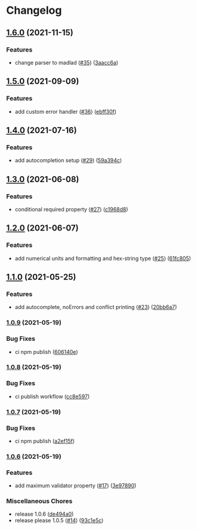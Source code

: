 # Changelog

## [1.6.0](https://www.github.com/furious-commander/furious-commander/compare/v1.5.0...v1.6.0) (2021-11-15)


### Features

* change parser to madlad ([#35](https://www.github.com/furious-commander/furious-commander/issues/35)) ([3aacc6a](https://www.github.com/furious-commander/furious-commander/commit/3aacc6acb27552be54d764af00d780e74bd4f178))

## [1.5.0](https://www.github.com/furious-commander/furious-commander/compare/v1.4.0...v1.5.0) (2021-09-09)


### Features

* add custom error handler ([#36](https://www.github.com/furious-commander/furious-commander/issues/36)) ([ebff30f](https://www.github.com/furious-commander/furious-commander/commit/ebff30f0d6d990507574b5c0987b609606214727))

## [1.4.0](https://www.github.com/nugaon/furious-commander/compare/v1.3.0...v1.4.0) (2021-07-16)


### Features

* add autocompletion setup ([#29](https://www.github.com/nugaon/furious-commander/issues/29)) ([59a394c](https://www.github.com/nugaon/furious-commander/commit/59a394cf5f861df7d41f2910857ec3bb10351494))

## [1.3.0](https://www.github.com/nugaon/furious-commander/compare/v1.2.0...v1.3.0) (2021-06-08)


### Features

* conditional required property ([#27](https://www.github.com/nugaon/furious-commander/issues/27)) ([c1968d8](https://www.github.com/nugaon/furious-commander/commit/c1968d816b9682650c78ebddfa7ecc811757cd11))

## [1.2.0](https://www.github.com/nugaon/furious-commander/compare/v1.1.0...v1.2.0) (2021-06-07)


### Features

* add numerical units and formatting and hex-string type ([#25](https://www.github.com/nugaon/furious-commander/issues/25)) ([61fc805](https://www.github.com/nugaon/furious-commander/commit/61fc80575e072b77885ba7377b6df8a68c5b3413))

## [1.1.0](https://www.github.com/nugaon/furious-commander/compare/v1.0.9...v1.1.0) (2021-05-25)


### Features

* add autocomplete, noErrors and conflict printing ([#23](https://www.github.com/nugaon/furious-commander/issues/23)) ([20bb6a7](https://www.github.com/nugaon/furious-commander/commit/20bb6a790644ae797150e0812ae1236e313b78d8))

### [1.0.9](https://www.github.com/nugaon/furious-commander/compare/v1.0.8...v1.0.9) (2021-05-19)


### Bug Fixes

* ci npm publish ([606140e](https://www.github.com/nugaon/furious-commander/commit/606140e26b06847e0e9a3ef3cd95a145850e8923))

### [1.0.8](https://www.github.com/nugaon/furious-commander/compare/v1.0.7...v1.0.8) (2021-05-19)


### Bug Fixes

* ci publish workflow ([cc8e597](https://www.github.com/nugaon/furious-commander/commit/cc8e597c0f96d6fa8a9138402215c453fdede57f))

### [1.0.7](https://www.github.com/nugaon/furious-commander/compare/v1.0.6...v1.0.7) (2021-05-19)


### Bug Fixes

* ci npm publish ([a2ef15f](https://www.github.com/nugaon/furious-commander/commit/a2ef15f49b77474c405fa61549ad634ef27d7494))

### [1.0.6](https://www.github.com/nugaon/furious-commander/compare/v1.0.0...v1.0.6) (2021-05-19)


### Features

* add maximum validator property ([#17](https://www.github.com/nugaon/furious-commander/issues/17)) ([3e97890](https://www.github.com/nugaon/furious-commander/commit/3e97890a7a39a5d0cfcc81504a17a78b02d24ff6))


### Miscellaneous Chores

* release 1.0.6 ([de494a0](https://www.github.com/nugaon/furious-commander/commit/de494a0e322b70dee809b0cf772c89437632d35c))
* release please 1.0.5 ([#14](https://www.github.com/nugaon/furious-commander/issues/14)) ([93c1e5c](https://www.github.com/nugaon/furious-commander/commit/93c1e5cf57508ec14f3eabd998daee26c6ef19fa))
